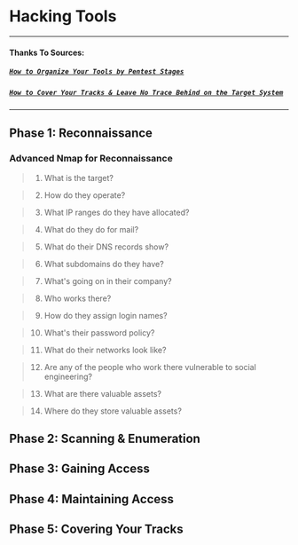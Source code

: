 # Hacking Tools

---
#### Thanks To Sources:
##### [```How to Organize Your Tools by Pentest Stages```](https://null-byte.wonderhowto.com/how-to/mac-for-hackers-organize-your-tools-by-pentest-stages-0174653/)
##### [```How to Cover Your Tracks & Leave No Trace Behind on the Target System```](https://null-byte.wonderhowto.com/how-to/hack-like-pro-cover-your-tracks-leave-no-trace-behind-target-system-0148123/)
##### []()
##### []()
##### []()
---

## Phase 1: Reconnaissance

###  Advanced Nmap for Reconnaissance

>  1.  What is the target?  

>  2.  How do they operate?  

>  3.  What IP ranges do they have allocated?  

>  4.  What do they do for mail?  

>  5.  What do their DNS records show?  

>  6.  What subdomains do they have?  

>  7.  What's going on in their company?  

>  8.  Who works there?  

>  9.  How do they assign login names?  

>  10.  What's their password policy?  

>  11.  What do their networks look like?  

>  12.  Are any of the people who work there vulnerable to social engineering?  

>  13.  What are there valuable assets?  

>  14.  Where do they store valuable assets?  



## Phase 2: Scanning & Enumeration

## Phase 3: Gaining Access

## Phase 4: Maintaining Access

## Phase 5: Covering Your Tracks

